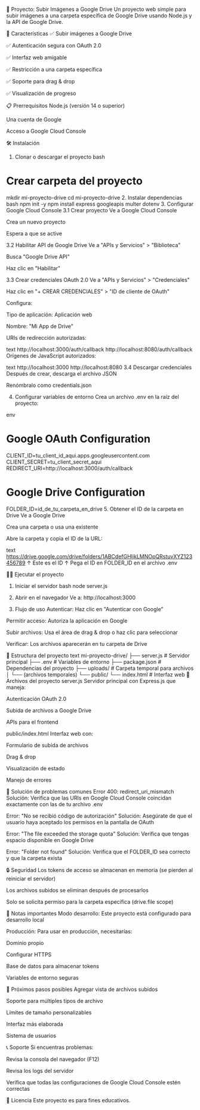 📁 Proyecto: Subir Imágenes a Google Drive
Un proyecto web simple para subir imágenes a una carpeta específica de Google Drive usando Node.js y la API de Google Drive.

🚀 Características
✅ Subir imágenes a Google Drive

✅ Autenticación segura con OAuth 2.0

✅ Interfaz web amigable

✅ Restricción a una carpeta específica

✅ Soporte para drag & drop

✅ Visualización de progreso

📋 Prerrequisitos
Node.js (versión 14 o superior)

Una cuenta de Google

Acceso a Google Cloud Console

🛠️ Instalación
1. Clonar o descargar el proyecto
bash
# Crear carpeta del proyecto
mkdir mi-proyecto-drive
cd mi-proyecto-drive
2. Instalar dependencias
bash
npm init -y
npm install express googleapis multer dotenv
3. Configurar Google Cloud Console
3.1 Crear proyecto
Ve a Google Cloud Console

Crea un nuevo proyecto

Espera a que se active

3.2 Habilitar API de Google Drive
Ve a "APIs y Servicios" > "Biblioteca"

Busca "Google Drive API"

Haz clic en "Habilitar"

3.3 Crear credenciales OAuth 2.0
Ve a "APIs y Servicios" > "Credenciales"

Haz clic en "+ CREAR CREDENCIALES" > "ID de cliente de OAuth"

Configura:

Tipo de aplicación: Aplicación web

Nombre: "Mi App de Drive"

URIs de redirección autorizadas:

text
http://localhost:3000/auth/callback
http://localhost:8080/auth/callback
Orígenes de JavaScript autorizados:

text
http://localhost:3000
http://localhost:8080
3.4 Descargar credenciales
Después de crear, descarga el archivo JSON

Renómbralo como credentials.json

4. Configurar variables de entorno
Crea un archivo .env en la raíz del proyecto:

env
# Google OAuth Configuration
CLIENT_ID=tu_client_id_aqui.apps.googleusercontent.com
CLIENT_SECRET=tu_client_secret_aqui
REDIRECT_URI=http://localhost:3000/auth/callback

# Google Drive Configuration
FOLDER_ID=id_de_tu_carpeta_en_drive
5. Obtener el ID de la carpeta en Drive
Ve a Google Drive

Crea una carpeta o usa una existente

Abre la carpeta y copia el ID de la URL:

text
https://drive.google.com/drive/folders/1ABCdefGHIjkLMNOpQRstuvXYZ123456789
↑ Este es el ID ↑
Pega el ID en FOLDER_ID en el archivo .env

🏃‍♂️ Ejecutar el proyecto
1. Iniciar el servidor
bash
node server.js
2. Abrir en el navegador
Ve a: http://localhost:3000

3. Flujo de uso
Autenticar: Haz clic en "Autenticar con Google"

Permitir acceso: Autoriza la aplicación en Google

Subir archivos: Usa el área de drag & drop o haz clic para seleccionar

Verificar: Los archivos aparecerán en tu carpeta de Drive

📁 Estructura del proyecto
text
mi-proyecto-drive/
├── server.js              # Servidor principal
├── .env                   # Variables de entorno
├── package.json           # Dependencias del proyecto
├── uploads/               # Carpeta temporal para archivos
│   └── (archivos temporales)
└── public/
    └── index.html         # Interfaz web
🔧 Archivos del proyecto
server.js
Servidor principal con Express.js que maneja:

Autenticación OAuth 2.0

Subida de archivos a Google Drive

APIs para el frontend

public/index.html
Interfaz web con:

Formulario de subida de archivos

Drag & drop

Visualización de estado

Manejo de errores

🐛 Solución de problemas comunes
Error 400: redirect_uri_mismatch
Solución: Verifica que las URIs en Google Cloud Console coincidan exactamente con las de tu archivo .env

Error: "No se recibió código de autorización"
Solución: Asegúrate de que el usuario haya aceptado los permisos en la pantalla de OAuth

Error: "The file exceeded the storage quota"
Solución: Verifica que tengas espacio disponible en Google Drive

Error: "Folder not found"
Solución: Verifica que el FOLDER_ID sea correcto y que la carpeta exista

🔒 Seguridad
Los tokens de acceso se almacenan en memoria (se pierden al reiniciar el servidor)

Los archivos subidos se eliminan después de procesarlos

Solo se solicita permiso para la carpeta específica (drive.file scope)

📝 Notas importantes
Modo desarrollo: Este proyecto está configurado para desarrollo local

Producción: Para usar en producción, necesitarías:

Dominio propio

Configurar HTTPS

Base de datos para almacenar tokens

Variables de entorno seguras

🎯 Próximos pasos posibles
Agregar vista de archivos subidos

Soporte para múltiples tipos de archivo

Límites de tamaño personalizables

Interfaz más elaborada

Sistema de usuarios

📞 Soporte
Si encuentras problemas:

Revisa la consola del navegador (F12)

Revisa los logs del servidor

Verifica que todas las configuraciones de Google Cloud Console estén correctas

📄 Licencia
Este proyecto es para fines educativos.